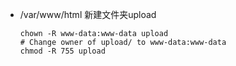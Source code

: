 * /var/www/html 新建文件夹upload

  ```
  chown -R www-data:www-data upload 
  # Change owner of upload/ to www-data:www-data
  chmod -R 755 upload
  ```

